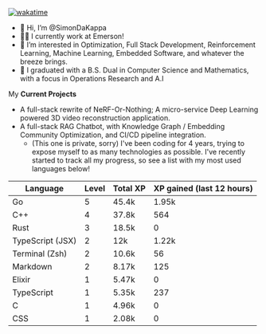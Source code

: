 
[![wakatime](https://wakatime.com/badge/user/50e6c678-94a9-4739-af51-360aeb113c51.svg)](https://wakatime.com/@50e6c678-94a9-4739-af51-360aeb113c51)

- 👋 Hi, I’m @SimonDaKappa
- 🧑‍💼 I currently work at Emerson!
- 👀 I’m interested in Optimization, Full Stack Development, Reinforcement Learning, Machine Learning, Embedded Software, and whatever the breeze brings.
- 🌱 I graduated with a B.S. Dual in Computer Science and Mathematics, with a focus in Operations Research and A.I

My **Current Projects** 
- A full-stack rewrite of NeRF-Or-Nothing; A micro-service Deep Learning powered 3D video reconstruction application.
- A full-stack RAG Chatbot, with Knowledge Graph / Embedding Community Optimization, and CI/CD pipeline integration.
  - (This one is private, sorry)
I've been coding for 4 years, trying to expose myself to as many technologies as possible. I've recently started to track all my progress, so see
a list with my most used languages below!

| Language | Level | Total XP | XP gained (last 12 hours) |
| --- | --- | --- | --- |
| Go | 5 | 45.4k | 1.95k |
| C++ | 4 | 37.8k | 564 |
| Rust | 3 | 18.5k | 0 |
| TypeScript (JSX) | 2 | 12k | 1.22k |
| Terminal (Zsh) | 2 | 10.6k | 56 |
| Markdown | 2 | 8.17k | 125 |
| Elixir | 1 | 5.47k | 0 |
| TypeScript | 1 | 5.35k | 237 |
| C | 1 | 4.96k | 0 |
| CSS | 1 | 2.08k | 0 |